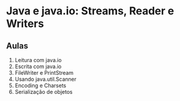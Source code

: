 # Java e java.io: Streams, Reader e Writers

## Aulas
1. Leitura com java.io
2. Escrita com java.io
3. FileWriter e PrintStream
4. Usando java.util.Scanner
5. Encoding e Charsets
6. Serialização de objetos
